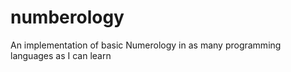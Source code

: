 # numberology
An implementation of basic Numerology in as many programming languages as I can learn
